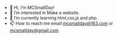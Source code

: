 - 👋 Hi, I’m MCSmallDay!
- 👀 I’m interested in Make a website.
- 🌱 I’m currently learning html,css,js and php.
- 📫 How to reach me email:mcsmallday@163.com or mcsmallday@gmail.com
